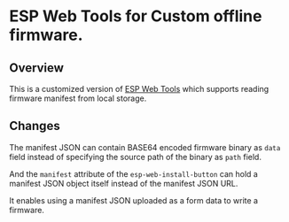 # ESP Web Tools for Custom offline firmware.

## Overview

This is a customized version of [ESP Web Tools](https://esphome.github.io/esp-web-tools/) which supports reading firmware manifest from local storage.

## Changes

The manifest JSON can contain BASE64 encoded firmware binary as `data` field instead of specifying the source path of the binary as `path` field.

And the `manifest` attribute of the `esp-web-install-button` can hold a manifest JSON object itself instead of the manifest JSON URL.

It enables using a manifest JSON uploaded as a form data to write a firmware.
